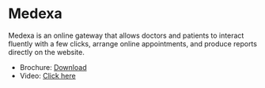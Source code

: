 # Medexa
Medexa is an online gateway that allows doctors and patients to interact fluently with a few clicks, arrange online appointments, and produce reports directly on the website.

- Brochure: [Download](https://github.com/imsahiljain/imaginepy-hack/raw/main/client/public/brochure.pdf)
- Video: [Click here](https://link-url-here.org)
